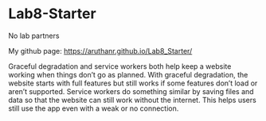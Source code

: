 # Lab8-Starter
No lab partners

My github page: https://aruthanr.github.io/Lab8_Starter/

Graceful degradation and service workers both help keep a website working when things don’t go as planned. With graceful degradation, the website starts with full features but still works if some features don’t load or aren’t supported. Service workers do something similar by saving files and data so that the website can still work without the internet. This helps users still use the app even with a weak or no connection.

